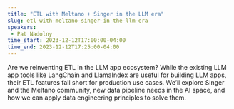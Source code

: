 ```yaml
---
title: "ETL with Meltano + Singer in the LLM era"
slug: etl-with-meltano-singer-in-the-llm-era
speakers:
 - Pat Nadolny
time_start: 2023-12-12T17:00:00-04:00
time_end: 2023-12-12T17:25:00-04:00
---
```


Are we reinventing ETL in the LLM app ecosystem? While the existing LLM app tools like LangChain and LlamaIndex are useful for building LLM apps, their ETL features fall short for production use cases. We’ll explore Singer and the Meltano community, new data pipeline needs in the AI space, and how we can apply data engineering principles to solve them.